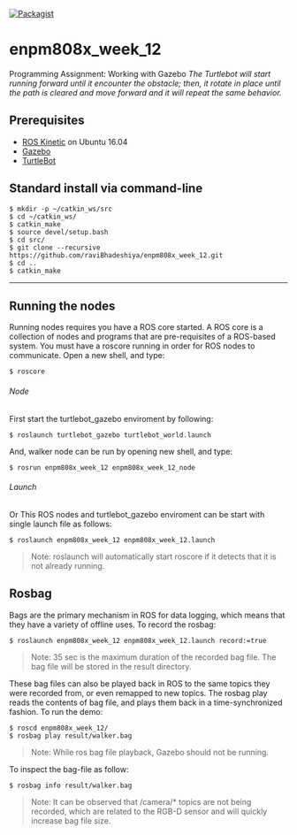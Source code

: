 [![Packagist](https://img.shields.io/packagist/l/doctrine/orm.svg)](LICENSE.md)
# enpm808x_week_12
 Programming Assignment: Working with Gazebo
*The Turtlebot will start running forward until it encounter the obstacle; then, it rotate in place until the path is cleared and move forward and it will repeat the same behavior.*
## Prerequisites
 * [ROS Kinetic](http://wiki.ros.org/ROS/Installation) on Ubuntu 16.04
 * [Gazebo](http://gazebosim.org/)
 * [TurtleBot](http://wiki.ros.org/Robots/TurtleBot)

## Standard install via command-line
```
$ mkdir -p ~/catkin_ws/src
$ cd ~/catkin_ws/
$ catkin_make
$ source devel/setup.bash
$ cd src/
$ git clone --recursive https://github.com/raviBhadeshiya/enpm808x_week_12.git
$ cd ..
$ catkin_make
```
---
## Running the nodes
Running nodes requires you have a ROS core started. A ROS core is a collection of nodes and programs that are pre-requisites of a ROS-based system. You must have a roscore running in order for ROS nodes to communicate. Open a new shell, and type:
```
$ roscore
```
###### Node
First start the turtlebot_gazebo enviroment by following:
```
$ roslaunch turtlebot_gazebo turtlebot_world.launch 
```
And, walker node can be run by opening new shell, and type:
```
$ rosrun enpm808x_week_12 enpm808x_week_12_node
```

###### Launch
Or This ROS nodes and turtlebot_gazebo enviroment can be start with single launch file as follows:
```
$ roslaunch enpm808x_week_12 enpm808x_week_12.launch
```
>Note: roslaunch will automatically start roscore if it detects that it is not already running.

## Rosbag

Bags are the primary mechanism in ROS for data logging, which means that they have a variety of offline uses. To record the rosbag:
```
$ roslaunch enpm808x_week_12 enpm808x_week_12.launch record:=true
```
>Note: 35 sec is the maximum duration of the recorded bag file. The bag file will be stored in the result directory.

These bag files can also be played back in ROS to the same topics they were recorded from, or even remapped to new topics. The rosbag play reads the contents of bag file, and plays them back in a time-synchronized fashion. To run the demo:
```
$ roscd enpm808x_week_12/
$ rosbag play result/walker.bag
```
> Note: While ros bag file playback, Gazebo should not be running.

To inspect the bag-file as follow:
```
$ rosbag info result/walker.bag
```
>Note: It can be observed that /camera/* topics are not being recorded, which are related to the RGB-D sensor and will quickly increase bag file size.
